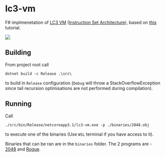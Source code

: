 # lc3-vm

F# implmenetation of [LC3 VM](https://en.wikipedia.org/wiki/Little_Computer_3) ([Instruction Set Architecture](https://justinmeiners.github.io/lc3-vm/supplies/lc3-isa.pdf)), based on [this](https://justinmeiners.github.io/lc3-vm/) tutorial.

![](https://media.giphy.com/media/4Y8UNE1QIQWqaqinQn/source.gif)

## Building

From project root call 

```
dotnet build -c Release .\src\
```

to build in `Release` configuration (`Debug` will throw a StackOverflowException since tail recursion optimisations are not performed during compilation).


## Running

Call 


```
./src/bin/Release/netcoreapp3.1/lc3-vm.exe -p ./binaries/2048.obj
```

to execute one of the binaries (Use `WSL` terminal if you have access to it).

Binaries that can be ran are in the `binaries` folder. The 2 programs are - [2048](https://github.com/rpendleton/lc3-2048) and [Rogue](https://github.com/justinmeiners/lc3-rogue). 
